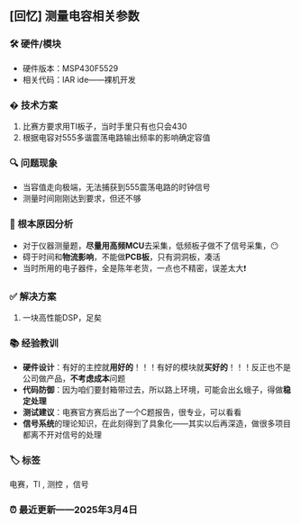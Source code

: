 ## [回忆] 测量电容相关参数

### 🛠️ 硬件/模块

- 硬件版本：MSP430F5529
- 相关代码：IAR ide——裸机开发

### � 技术方案

1. 比赛方要求用TI板子，当时手里只有也只会430
2. 根据电容对555多谐震荡电路输出频率的影响确定容值

### 🔍 问题现象

- 当容值走向极端，无法捕获到555震荡电路的时钟信号
- 测量时间刚刚达到要求，但还不够

### 🧠 根本原因分析

- 对于仪器测量题，**尽量用高频MCU**去采集，低频板子做不了信号采集，😶
- 碍于时间和**物流影响**，不能做**PCB板**，只有洞洞板，凑活
- 当时所用的电子器件，全是陈年老货，一点也不精密，误差太大❗

### ✅ 解决方案

1. 一块高性能DSP，足矣

### 📚 经验教训

- **硬件设计**：有好的主控就**用好的**！！！有好的模块就**买好的**！！！反正也不是公司做产品，**不考虑成本**问题
- **代码防御**：因为咱们要封箱带过去，所以路上环境，可能会出幺蛾子，得做**稳定处理**
- **测试建议**：电赛官方赛后出了一个C题报告，很专业，可以看看
- **信号系统**的理论知识，在此刻得到了具象化——其实以后再深造，做很多项目都离不开对信号的处理

### 🏷️ 标签

电赛，TI , 测控 ，信号 

### ⏰ 最近更新——2025年3月4日
